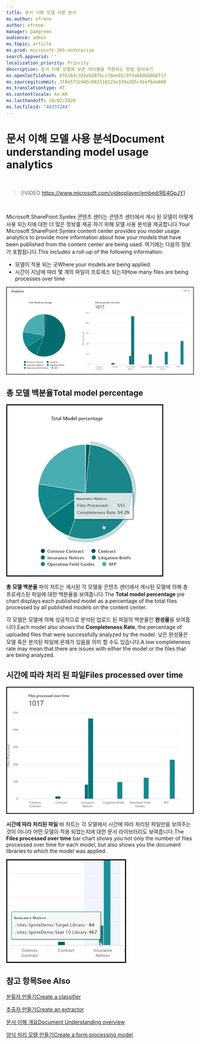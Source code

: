 ```yaml
---
title: 문서 이해 모델 사용 분석
ms.author: efrene
author: efrene
manager: pamgreen
audience: admin
ms.topic: article
ms.prod: microsoft-365-enterprise
search.appverid: ''
localization_priority: Priority
description: 문서 이해 모델에 보존 레이블을 적용하는 방법 알아보기
ms.openlocfilehash: 6f616dc3d2ebd87bcc70ee01c9f3a88db60b6f17
ms.sourcegitcommit: 3f8e573244bc082518125e339a385c41ef6ee800
ms.translationtype: HT
ms.contentlocale: ko-KR
ms.lasthandoff: 10/02/2020
ms.locfileid: "48337244"
---
```

# <a name="document-understanding-model-usage-analytics"></a><span data-ttu-id="1dfaf-103">문서 이해 모델 사용 분석</span><span class="sxs-lookup"><span data-stu-id="1dfaf-103">Document understanding model usage analytics</span></span>

</br>

> [!VIDEO https://www.microsoft.com/videoplayer/embed/RE4GpJY]  

</br>


<span data-ttu-id="1dfaf-104">Microsoft SharePoint Syntex 콘텐츠 센터는 콘텐츠 센터에서 게시 된 모델이 어떻게 사용 되는지에 대한 더 많은 정보를 제공 하기 위해 모델 사용 분석을 제공합니다.</span><span class="sxs-lookup"><span data-stu-id="1dfaf-104">Your Microsoft SharePoint Syntex content center provides you model usage analytics to provide more information about how your models that have been published from the content center are being used.</span></span> <span data-ttu-id="1dfaf-105">여기에는 다음의 정보가 포함됩니다.</span><span class="sxs-lookup"><span data-stu-id="1dfaf-105">This includes a roll-up of the following information:</span></span>

- <span data-ttu-id="1dfaf-106">모델이 적용 되는 곳</span><span class="sxs-lookup"><span data-stu-id="1dfaf-106">Where your models are being applied</span></span>
- <span data-ttu-id="1dfaf-107">시간이 지남에 따라 몇 개의 파일이 프로세스 되는지</span><span class="sxs-lookup"><span data-stu-id="1dfaf-107">How many files are being processes over time</span></span>

 ![모델 분석](../media/content-understanding/model-analytics.png) </br>

## <a name="total-model-percentage"></a><span data-ttu-id="1dfaf-109">총 모델 백분율</span><span class="sxs-lookup"><span data-stu-id="1dfaf-109">Total model percentage</span></span>

   ![총 모델 백분율](../media/content-understanding/total-model-percentage.png) </br>

<span data-ttu-id="1dfaf-111">**총 모델 백분율** 파이 차트는 게시된 각 모델을 콘텐츠 센터에서 게시된 모델에 의해 총 프로세스된 파일에 대한 백분율을 보여줍니다.</span><span class="sxs-lookup"><span data-stu-id="1dfaf-111">The **Total model percentage** pie chart displays each published model as a percentage of the total files processed by all published models on the content center.</span></span>

<span data-ttu-id="1dfaf-112">각 모델은 모델에 의해 성공적으로 분석된 업로드 된 파일의 백분율인 **완성율**을 보여줍니다.</span><span class="sxs-lookup"><span data-stu-id="1dfaf-112">Each model also shows the **Completeness Rate**, the percentage of uploaded files that were successfully analyzed by the model.</span></span> <span data-ttu-id="1dfaf-113">낮은 완성율은 모델 혹은 분석된 파일에 문제가 있음을 의미 할 수도 있습니다.</span><span class="sxs-lookup"><span data-stu-id="1dfaf-113">A low completeness rate may mean that there are issues with either the model or the files that are being analyzed.</span></span>

## <a name="files-processed-over-time"></a><span data-ttu-id="1dfaf-114">시간에 따라 처리 된 파일</span><span class="sxs-lookup"><span data-stu-id="1dfaf-114">Files processed over time</span></span>

   ![처리 된 파일](../media/content-understanding/files-processed-over-time.png) </br>

<span data-ttu-id="1dfaf-116">**시간에 따라 처리된 파일** 바 차트는 각 모델에서 시간에 따라 처리된 파일만을 보여주는 것이 아니라 어떤 모델이 적용 되었는지에 대한 문서 라이브러리도 보여줍니다.</span><span class="sxs-lookup"><span data-stu-id="1dfaf-116">The **Files processed over time** bar chart shows you not only the number of files processed over time for each model, but also shows you the document libraries to which the model was applied.</span></span>

   ![바 차트](../media/content-understanding/bar-chart-models.png) </br>

## <a name="see-also"></a><span data-ttu-id="1dfaf-118">참고 항목</span><span class="sxs-lookup"><span data-stu-id="1dfaf-118">See Also</span></span>
[<span data-ttu-id="1dfaf-119">분류자 만들기</span><span class="sxs-lookup"><span data-stu-id="1dfaf-119">Create a classifier</span></span>](create-a-classifier.md)

[<span data-ttu-id="1dfaf-120">추출자 만들기</span><span class="sxs-lookup"><span data-stu-id="1dfaf-120">Create an extractor</span></span>](create-an-extractor.md)

[<span data-ttu-id="1dfaf-121">문서 이해 개요</span><span class="sxs-lookup"><span data-stu-id="1dfaf-121">Document Understanding overview</span></span>](document-understanding-overview.md)

[<span data-ttu-id="1dfaf-122">양식 처리 모델 만들기</span><span class="sxs-lookup"><span data-stu-id="1dfaf-122">Create a form processing model</span></span>](create-a-form-processing-model.md)  
